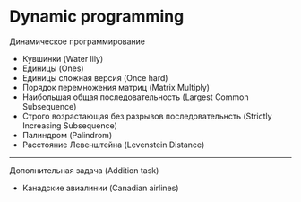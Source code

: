 # Dynamic programming

Динамическое программирование

- Кувшинки (Water lily)
- Единицы (Ones)
- Единицы сложная версия (Once hard)
- Порядок перемножения матриц (Matrix Multiply)
- Наибольшая общая последовательность (Largest Common Subsequence)
- Строго возрастающая без разрывов последовательнсть (Strictly Increasing Subsequence)
- Палиндром (Palindrom)
- Расстояние Левенштейна (Levenstein Distance)

---

Дополнительная задача (Addition task)
- Канадские авиалинии (Canadian airlines)
